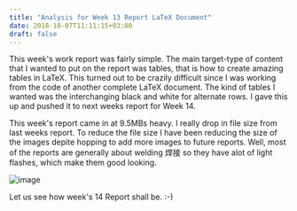 ```yaml
---
title: "Analysis for Week 13 Report LaTeX Document"
date: 2018-10-07T11:11:15+03:00
draft: false
---
```

This week's work report was fairly simple. The main target-type of content that I wanted to put on the report was tables, that is how to create amazing tables in LaTeX. This turned out to be crazily difficult since I was working from the code of another complete LaTeX document. The kind of tables I wanted was the interchanging black and white for alternate rows. I gave this up and pushed it to next weeks report for Week 14.

This week's report came in at 9.5MBs heavy. I really drop in file size from last weeks report. To reduce the file size I have been reducing the size of the images depite hopping to add more images to future reports. Well, most of the reports are generally about welding 焊接 so they have alot of light flashes, which make them good looking.

![image](/img/wilfred.jpg)

Let us see how week's 14 Report shall be. :-)
